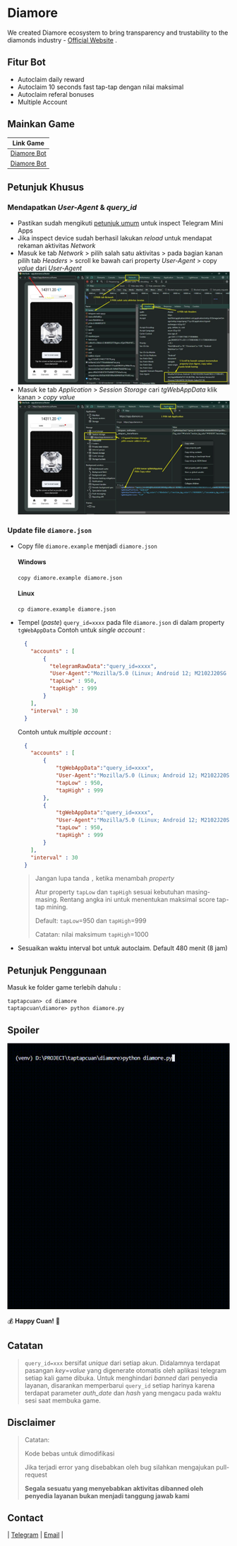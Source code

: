 # Diamore
We created Diamore ecosystem to bring transparency and trustability to the diamonds industry - [Official Website](https://diamore.co/) .

## Fitur Bot
- Autoclaim daily reward
- Autoclaim 10 seconds fast tap-tap dengan nilai maksimal
- Autoclaim referal bonuses
- Multiple Account

## Mainkan Game
|  Link  Game |
| ----------- |
| [Diamore Bot](https://t.me/DiamoreCryptoBot/app?startapp=785466139) |
| [Diamore Bot](https://t.me/DiamoreCryptoBot/app?startapp=206741460) |

## Petunjuk Khusus
### Mendapatkan _User-Agent_ & _query_id_
- Pastikan sudah mengikuti [petunjuk umum](../README.md) untuk inspect Telegram Mini Apps
- Jika inspect device sudah berhasil lakukan _reload_ untuk mendapat rekaman aktivitas _Network_
- Masuk ke tab _Network_ > pilih salah satu aktivitas > pada bagian kanan pilih tab _Headers_ > scroll ke bawah cari property _User-Agent_ > copy _value_ dari _User-Agent_
  ![Inspect Devices Network](../img/inspect_diamore1.jpg)
- Masuk ke tab _Application_ > _Session Storage_ cari _tgWebAppData_ klik kanan > _copy value_
  ![Inspect Devices Network](../img/inspect_diamore2.jpg)

### Update file `diamore.json`
- Copy file `diamore.example` menjadi `diamore.json`
  #### Windows
  ```shell
  copy diamore.example diamore.json
  ```
  #### Linux
  ```shell
  cp diamore.example diamore.json
  ```
- Tempel (_paste_) `query_id=xxxx` pada file `diamore.json` di dalam property `tgWebAppData`
  Contoh untuk _single account_ :
  ```json
    {
      "accounts" : [
          {
            "telegramRawData":"query_id=xxxx",
            "User-Agent":"Mozilla/5.0 (Linux; Android 12; M2102J20SG Build/SKQ1.211006.001; wv) AppleWebKit/537.36 (KHTML, like Gecko) Version/4.0 Chrome/126.0.6478.134 Mobile Safari/537.36",
            "tapLow" : 950,
            "tapHigh" : 999
          }
      ],
      "interval" : 30
    }
  ```
  Contoh untuk _multiple account_ :
  ```json
    {
      "accounts" : [
          {
              "tgWebAppData":"query_id=xxxx",
              "User-Agent":"Mozilla/5.0 (Linux; Android 12; M2102J20SG Build/SKQ1.211006.001; wv) AppleWebKit/537.36 (KHTML, like Gecko) Version/4.0 Chrome/126.0.6478.134 Mobile Safari/537.36",
              "tapLow" : 950,
              "tapHigh" : 999
          },
          {
              "tgWebAppData":"query_id=xxxx",
              "User-Agent":"Mozilla/5.0 (Linux; Android 12; M2102J20SG Build/SKQ1.211006.001; wv) AppleWebKit/537.36 (KHTML, like Gecko) Version/4.0 Chrome/126.0.6478.134 Mobile Safari/537.36",
              "tapLow" : 950,
              "tapHigh" : 999
          }
      ],
      "interval" : 30
    }
  ```
  > Jangan lupa tanda `,` ketika menambah _property_
  >
  > Atur property `tapLow` dan `tapHigh` sesuai kebutuhan masing-masing. Rentang angka ini untuk menentukan maksimal score tap-tap mining.
  >
  > Default: `tapLow`=950 dan `tapHigh`=999
  >
  >Catatan: nilai maksimum `tapHigh`=1000
- Sesuaikan waktu interval bot untuk autoclaim. Default 480 menit (8 jam)

## Petunjuk Penggunaan
Masuk ke folder game terlebih dahulu :
```shell
taptapcuan> cd diamore
taptapcuan\diamore> python diamore.py
```

## Spoiler
![Result](../img/result_diamore.gif)

:moneybag: **Happy Cuan!** :money_with_wings:

## Catatan
> `query_id=xxx` bersifat _unique_ dari setiap akun. Didalamnya terdapat pasangan _key_=_value_ yang digenerate otomatis oleh aplikasi telegram setiap kali game dibuka. Untuk menghindari _banned_ dari penyedia layanan, disarankan memperbarui `query_id` setiap harinya karena terdapat parameter _auth_date_ dan _hash_ yang mengacu pada waktu sesi saat membuka game.

## Disclaimer
> Catatan:
>
> Kode bebas untuk dimodifikasi
>
> Jika terjadi error yang disebabkan oleh bug silahkan mengajukan pull-request
>
> **Segala sesuatu yang menyebabkan aktivitas dibanned oleh penyedia layanan bukan menjadi tanggung jawab kami**

## Contact
| [Telegram](https://t.me/AyasMbois) | [Email](mailto:rundhik@yahoo.co.id) |
